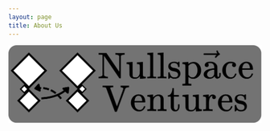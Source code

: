 ```yaml
---
layout: page
title: About Us
---
```


<div style="text-align: center;">
  <img src="assets/groupPicture.png" alt="Group Picture">
</div>
<!-- About us: -->
<!---->
<!-- Austin: -->
<!---->
<!-- Achyunth: -->
<!---->
<!-- Maxx: -->
<!---->
<!-- Caroline: -->
